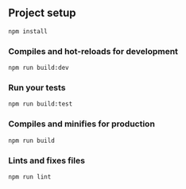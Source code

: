 ## Project setup
```
npm install
```

### Compiles and hot-reloads for development
```
npm run build:dev
```

### Run your tests
```
npm run build:test
```


### Compiles and minifies for production
```
npm run build
```

### Lints and fixes files
```
npm run lint
```
